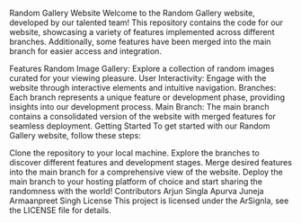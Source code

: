 Random Gallery Website
Welcome to the Random Gallery website, developed by our talented team! This repository contains the code for our website, showcasing a variety of features implemented across different branches. Additionally, some features have been merged into the main branch for easier access and integration.

Features
Random Image Gallery: Explore a collection of random images curated for your viewing pleasure.
User Interactivity: Engage with the website through interactive elements and intuitive navigation.
Branches: Each branch represents a unique feature or development phase, providing insights into our development process.
Main Branch: The main branch contains a consolidated version of the website with merged features for seamless deployment.
Getting Started
To get started with our Random Gallery website, follow these steps:

Clone the repository to your local machine.
Explore the branches to discover different features and development stages.
Merge desired features into the main branch for a comprehensive view of the website.
Deploy the main branch to your hosting platform of choice and start sharing the randomness with the world!
Contributors
Arjun Singla
Apurva Juneja
Armaanpreet Singh
License
This project is licensed under the ArSignla, see the LICENSE file for details.
